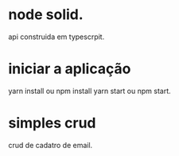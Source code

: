 # node solid.

api construida em typescrpit.

# iniciar a aplicação

yarn install ou npm install
yarn start ou npm start.

# simples crud

crud de cadatro de email.